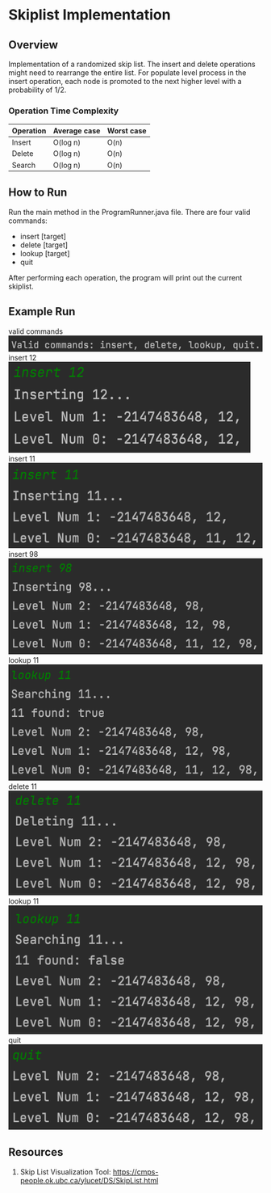 # Skiplist Implementation
## Overview
Implementation of a randomized skip list. The insert and delete operations might need to rearrange the entire list. For populate level process in the insert operation, each node is promoted to the next higher level with a probability of 1/2.

### Operation Time Complexity

| Operation      | Average case | Worst case |
| ----------- | ----------- | ----------- |
| Insert      | O(log n)       | O(n)       |
| Delete   | O(log n)        | O(n)       |
| Search   | O(log n)        | O(n)       |

## How to Run
Run the main method in the ProgramRunner.java file. There are four valid commands: 
* insert [target]
* delete [target]
* lookup [target]
* quit

After performing each operation, the program will print out the current skiplist.

## Example Run
valid commands<br>
![valid commands](https://github.com/xinyu-hou/Data-Structures/blob/main/Skiplist/res/commands.png)<br>
insert 12<br>
![insert 12](https://github.com/xinyu-hou/Data-Structures/blob/main/Skiplist/res/insert_12.png)<br>
insert 11<br>
![insert 11](https://github.com/xinyu-hou/Data-Structures/blob/main/Skiplist/res/insert_11.png)<br>
insert 98<br>
![insert 98](https://github.com/xinyu-hou/Data-Structures/blob/main/Skiplist/res/insert_98.png)<br>
lookup 11<br>
![lookup 11](https://github.com/xinyu-hou/Data-Structures/blob/main/Skiplist/res/lookup_11.png)<br>
delete 11<br>
![delete 11](https://github.com/xinyu-hou/Data-Structures/blob/main/Skiplist/res/delete_11.png)<br>
lookup 11<br>
![lookup deleted 11](https://github.com/xinyu-hou/Data-Structures/blob/main/Skiplist/res/lookup_deleted_11.png)<br>
quit<br>
![quit](https://github.com/xinyu-hou/Data-Structures/blob/main/Skiplist/res/quit.png)<br>

## Resources
1. Skip List Visualization Tool: https://cmps-people.ok.ubc.ca/ylucet/DS/SkipList.html


